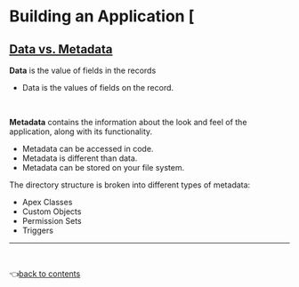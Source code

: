 # Building an Application [

## [Data vs. Metadata](https://www.salesforceben.com/what-is-salesforce-metadata/#:~:text=How%20Does%20Metadata%20Differ%20From,data%20that%20describes%20other%20Data.)

__Data__ is the value of fields in the records
- Data is the values of fields on the record.

<br>

__Metadata__ contains the information about the look and feel of the application, along with its functionality.     
- Metadata can be accessed in code.   
- Metadata is different than data.
- Metadata can be stored on your file system.

The directory structure is broken into different types of metadata:   
- Apex Classes
- Custom Objects
- Permission Sets
- Triggers




---

<br>

👈[back to contents](https://github.com/Klosmi/salesforce/blob/main/README.md#building-an-application)

